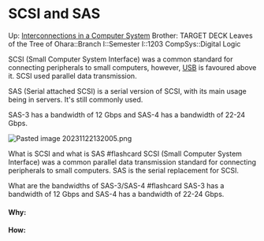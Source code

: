 # SCSI and SAS

Up: [Interconnections in a Computer System](interconnections_in_a_computer_system)
Brother:
TARGET DECK
Leaves of the Tree of Ohara::Branch I::Semester I::1203 CompSys::Digital Logic


SCSI (Small Computer System Interface) was a common standard for connecting peripherals to small computers, however, [USB](usb) is favoured above it. SCSI used parallel data transmission. 

SAS (Serial attached SCSI) is a serial version of SCSI, with its main usage being in servers. It's still commonly used.

SAS-3 has a bandwidth of 12 Gbps and SAS-4 has a bandwidth of 22-24 Gbps.


![Pasted image 20231122132005.png](pasted_image_20231122132005.png)

What is SCSI and what is SAS #flashcard 
SCSI (Small Computer System Interface) was a common parallel data transmission standard for connecting peripherals to small computers. SAS is the serial replacement for SCSI.
<!--ID: 1700659601473-->

What are the bandwidths of SAS-3/SAS-4 #flashcard 
SAS-3 has a bandwidth of 12 Gbps and SAS-4 has a bandwidth of 22-24 Gbps.
<!--ID: 1700659644033-->


































#### Why:
#### How:









